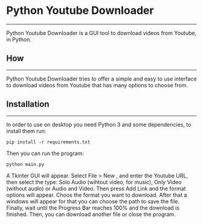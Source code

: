 # Python Youtube Downloader
-------------------------------------
Python Youtube Downloader is a GUI tool to download videos from Youtube, in Python.

## How
-------------------------------------
Python Youtube Downloader tries to offer a simple and easy to use interface to download videos from Youtube that has many options to choose from.


## Installation
-------------------------------------
In order to use on desktop you need Python 3 and some dependencies, to install them run:

```
pip install -r requirements.txt
```

Then you can run the program:
```
python main.py
```

A Tkinter GUI will appear. Select File > New , and enter the Youtube URL, then select the type: Solo Audio (wihtout video, for music), Only Video (without audio) or Audio and Video.
Then press Add Link and the format options will appear.
Choos the format you want to download. After that a windows will appear for that you can choose the path to save the file.
Finally, wait until the Progress Bar reaches 100% and the download is finished. Then, you can download another file or close the program.




